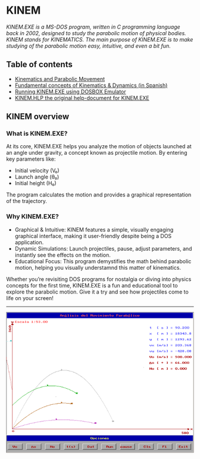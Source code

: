 # KINEM
*KINEM.EXE is a MS-DOS program, written in C programming language back in 2002, designed to study the parabolic motion of physical bodies. KINEM stands for KINEMATICS. The main purpose of KINEM.EXE is to make studying of the parabolic motion easy, intuitive, and even a bit fun.*

## Table of contents

- [Kinematics and Parabolic Movement](./docs/parabolic-motion.md)
- [Fundamental concepts of Kinematics & Dynamics (in Spanish)](./docs/fundamentals-es.md)
- [Running KINEM.EXE using DOSBOX Emulator](./docs/running-kinem.md)
- [KINEM.HLP the original help-document for KINEM.EXE](./docs/kinem-help.md)


## KINEM overview

### What is KINEM.EXE?
At its core, KINEM.EXE helps you analyze the motion of objects launched at an angle under gravity, a concept known as projectile motion. By entering key parameters like:

- Initial velocity (V₀)
- Launch angle (θ₀)
- Initial height (H₀)

The program calculates the motion and provides a graphical representation of the trajectory.

### Why KINEM.EXE?
- Graphical & Intuitive: KINEM features a simple, visually engaging graphical interface, making it user-friendly despite being a DOS application.
- Dynamic Simulations: Launch projectiles, pause, adjust parameters, and instantly see the effects on the motion.
- Educational Focus: This program demystifies the math behind parabolic motion, helping you visually understamnd this matter of kinematics.

Whether you’re revisiting DOS programs for nostalgia or diving into physics concepts for the first time, KINEM.EXE is a fun and educational tool to explore the parabolic motion. Give it a try and see how projectiles come to life on your screen!



___

![KINEM](./images/KINEM-graph-2.png "KINEM.EXE")


